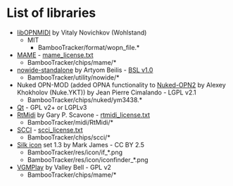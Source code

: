 # List of libraries
- [libOPNMIDI](https://github.com/Wohlstand/libOPNMIDI) by Vitaly Novichkov (Wohlstand)
  - MIT
    - BambooTracker/format/wopn_file.*
- [MAME](https://github.com/mamedev/mame) - [mame_license.txt](./mame_license.txt)
  - BambooTracker/chips/mame/*
- [nowide-standalone](https://github.com/nephatrine/nowide-standalone) by Artyom Beilis - [BSL v1.0](./BambooTracker/utility/nowide/COPYING)
  - BambooTracker/utility/nowide/*
- Nuked OPN-MOD (added OPNA functionality to [Nuked-OPN2](https://github.com/nukeykt/Nuked-OPN2) by Alexey Khokholov (Nuke.YKT)) by Jean Pierre Cimalando - LGPL v2.1
  - BambooTracker/chips/nuked/ym3438.*
- [Qt](https://www.qt.io/) - GPL v2+ or LGPLv3
- [RtMidi](https://github.com/Wohlstand/rtmidi) by Gary P. Scavone - [rtmidi_license.txt](./rtmidi_license.txt)
  - BambooTracker/midi/RtMidi/*
- [SCCI](http://www.pyonpyon.jp/~gasshi/fm/scci.html) - [scci_license.txt](./scci_license.txt)
  - BambooTracker/chips/scci/*
- [Silk icon](https://www.iconfinder.com/iconsets/silk2) set 1.3 by Mark James - CC BY 2.5
  - BambooTracker/res/icon/if_*.png
  - BambooTracker/res/icon/iconfinder_*.png
- [VGMPlay](https://github.com/vgmrips/vgmplay) by Valley Bell - GPL v2
  - BambooTracker/chips/mame/*
